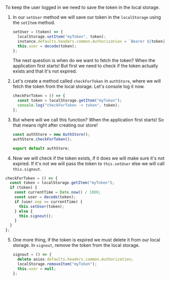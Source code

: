 To keep the user logged in we need to save the token in the local storage.

1. In our `setUser` method we will save our token in the `localStorage` using the `setItem` method.

   ```javascript
   setUser = (token) => {
     localStorage.setItem("myToken", token);
     instance.defaults.headers.common.Authorization = `Bearer ${token}`;
     this.user = decode(token);
   };
   ```

   The next question is when do we want to fetch the token? When the application first starts! But first we need to check if the token actually exists and that it's not expired.

2. Let's create a method called `checkForToken` in `authStore`, where we will fetch the token from the local storage. Let's console log it now.

   ```javascript
   checkForToken = () => {
     const token = localStorage.getItem("myToken");
     console.log("checkForToken -> token", token);
   };
   ```

3. But where will we call this function? When the application first starts! So that means right after creating our store!

   ```javascript
   const authStore = new AuthStore();
   authStore.checkForToken();

   export default authStore;
   ```

4. Now we will check if the token exists, if it does we will make sure it's not expired. If it's not we will pass the token to `this.setUser` else we will call `this.signout`.

```javascript
checkForToken = () => {
  const token = localStorage.getItem("myToken");
  if (token) {
    const currentTime = Date.now() / 1000;
    const user = decode(token);
    if (user.exp >= currentTime) {
      this.setUser(token);
    } else {
      this.signout();
    }
  }
};
```

5. One more thing, if the token is expired we must delete it from our local storage. In `signout`, remove the token from the local storage.

   ```javascript
   signout = () => {
     delete axios.defaults.headers.common.Authorization;
     localStorage.removeItem("myToken");
     this.user = null;
   };
   ```
